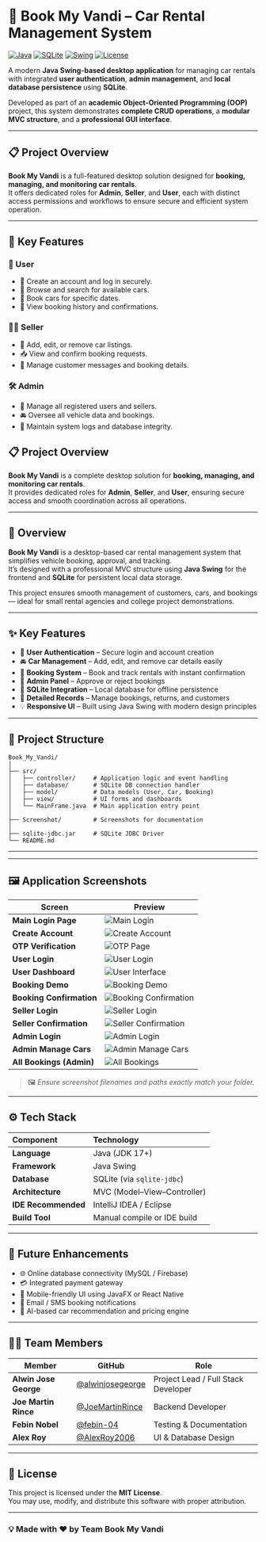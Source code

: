 # 🚗 Book My Vandi – Car Rental Management System

[![Java](https://img.shields.io/badge/Language-Java-red?style=for-the-badge&logo=java)](https://www.java.com/)
[![SQLite](https://img.shields.io/badge/Database-SQLite-blue?style=for-the-badge&logo=sqlite)](https://www.sqlite.org/)
[![Swing](https://img.shields.io/badge/Framework-Java%20Swing-orange?style=for-the-badge&logo=java)]()
[![License](https://img.shields.io/badge/License-MIT-green?style=for-the-badge)](LICENSE)

A modern **Java Swing-based desktop application** for managing car rentals with integrated **user authentication**, **admin management**, and **local database persistence** using **SQLite**.  

Developed as part of an **academic Object-Oriented Programming (OOP)** project, this system demonstrates **complete CRUD operations**, a **modular MVC structure**, and a **professional GUI interface**.

---

## 📋 Project Overview

**Book My Vandi** is a full-featured desktop solution designed for **booking, managing, and monitoring car rentals**.  
It offers dedicated roles for **Admin**, **Seller**, and **User**, each with distinct access permissions and workflows to ensure secure and efficient system operation.

---

## 🎯 Key Features

### 👥 User
- 🧾 Create an account and log in securely.  
- 🚙 Browse and search for available cars.  
- 📅 Book cars for specific dates.  
- 📜 View booking history and confirmations.  

### 🧑‍💼 Seller
- 🚗 Add, edit, or remove car listings.  
- 📥 View and confirm booking requests.  
- 💬 Manage customer messages and booking details.  

### 🛠️ Admin
- 👤 Manage all registered users and sellers.  
- 🚘 Oversee all vehicle data and bookings.  
- 🧾 Maintain system logs and database integrity.  
## 📋 Project Overview

**Book My Vandi** is a complete desktop solution for **booking, managing, and monitoring car rentals**.  
It provides dedicated roles for **Admin**, **Seller**, and **User**, ensuring secure access and smooth coordination across all operations.


---

## 🧩 Overview

**Book My Vandi** is a desktop-based car rental management system that simplifies vehicle booking, approval, and tracking.  
It’s designed with a professional MVC structure using **Java Swing** for the frontend and **SQLite** for persistent local data storage.  

This project ensures smooth management of customers, cars, and bookings — ideal for small rental agencies and college project demonstrations.

---

## ✨ Key Features

- 🔐 **User Authentication** – Secure login and account creation  
- 🚘 **Car Management** – Add, edit, and remove car details easily  
- 📅 **Booking System** – Book and track rentals with instant confirmation  
- 👥 **Admin Panel** – Approve or reject bookings  
- 💾 **SQLite Integration** – Local database for offline persistence  
- 🧾 **Detailed Records** – Manage bookings, returns, and customers  
- 💡 **Responsive UI** – Built using Java Swing with modern design principles  

---

## 📁 Project Structure

```
Book_My_Vandi/
│
├── src/
│   ├── controller/     # Application logic and event handling
│   ├── database/       # SQLite DB connection handler
│   ├── model/          # Data models (User, Car, Booking)
│   ├── view/           # UI forms and dashboards
│   └── MainFrame.java  # Main application entry point
│
├── Screenshot/         # Screenshots for documentation
│
├── sqlite-jdbc.jar     # SQLite JDBC Driver
└── README.md
```

---

---

## 🖼️ Application Screenshots

| Screen | Preview |
|--------|----------|
| **Main Login Page** | ![Main Login](Screenshot/MainLoginPage.png) |
| **Create Account** | ![Create Account](Screenshot/Create%20Account.png) |
| **OTP Verification** | ![OTP Page](Screenshot/OTP%20page.png) |
| **User Login** | ![User Login](Screenshot/User%20Login%20.png) |
| **User Dashboard** | ![User Interface](Screenshot/User%20Interface.png) |
| **Booking Demo** | ![Booking Demo](Screenshot/Booking%20Demo.png) |
| **Booking Confirmation** | ![Booking Confirmation](Screenshot/Booking%20Confirmation.png) |
| **Seller Login** | ![Seller Login](Screenshot/Seller%20Login%20Pages.png) |
| **Seller Confirmation** | ![Seller Confirmation](Screenshot/Seller%20Booking%20Conforming%20.png) |
| **Admin Login** | ![Admin Login](Screenshot/Admin%20Loggin.png) |
| **Admin Manage Cars** | ![Admin Manage Cars](Screenshot/Admin%20Manage%20Car.png) |
| **All Bookings (Admin)** | ![All Bookings](Screenshot/admin%20all%20booking.png) |

> 🖼️ *Ensure screenshot filenames and paths exactly match your folder.*

---

## ⚙️ Tech Stack

| Component | Technology |
|:-----------|:------------|
| **Language** | Java (JDK 17+) |
| **Framework** | Java Swing |
| **Database** | SQLite (via `sqlite-jdbc`) |
| **Architecture** | MVC (Model–View–Controller) |
| **IDE Recommended** | IntelliJ IDEA / Eclipse |
| **Build Tool** | Manual compile or IDE build |

---


## 🚀 Future Enhancements

- 🌐 Online database connectivity (MySQL / Firebase)  
- 💳 Integrated payment gateway  
- 📱 Mobile-friendly UI using JavaFX or React Native  
- 🔔 Email / SMS booking notifications  
- 🧠 AI-based car recommendation and pricing engine  

---

## 👨‍💻 Team Members

| Member | GitHub | Role |
|---------|---------|------|
| **Alwin Jose George** | [@alwinjosegeorge](https://github.com/alwinjosegeorge) | Project Lead / Full Stack Developer |
| **Joe Martin Rince** | [@JoeMartinRince](https://github.com/JoeMartinRince) | Backend Developer |
| **Febin Nobel** | [@febin-04](https://github.com/febin-04) | Testing & Documentation |
| **Alex Roy** | [@AlexRoy2006](https://github.com/AlexRoy2006) | UI & Database Design |

---

## 📜 License

This project is licensed under the **MIT License**.  
You may use, modify, and distribute this software with proper attribution.

---

### 💡 Made with ❤️ by **Team Book My Vandi**
